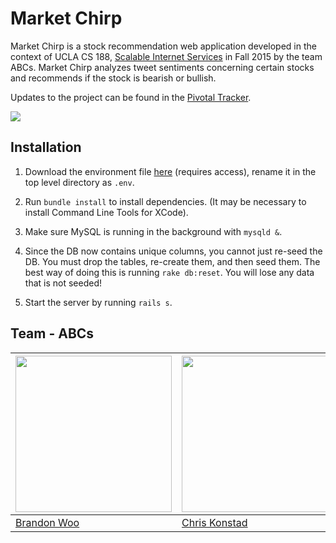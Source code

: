 # Market Chirp

Market Chirp is a stock recommendation web application developed in the context of UCLA CS 188, [Scalable Internet Services](http://www.scalableinternetservices.com/) in Fall 2015 by the team ABCs. Market Chirp analyzes tweet sentiments concerning certain stocks and recommends if the stock is bearish or bullish.

Updates to the project can be found in the [Pivotal Tracker](https://www.pivotaltracker.com/n/projects/1446710).

<img src="https://travis-ci.org/scalableinternetservices/ABCs.svg?branch=master">

## Installation

1. Download the environment file [here](https://drive.google.com/file/d/0BxbbvzrBaj8rODBJYm42ajZaN1U) (requires access), rename it in the top level directory as `.env`.

2. Run `bundle install` to install dependencies. (It may be necessary to install Command Line Tools for XCode).

3. Make sure MySQL is running in the background with `mysqld &`.

4. Since the DB now contains unique columns, you cannot just re-seed the DB. You must drop the tables, re-create them, and then seed them.  The best way of doing this is running `rake db:reset`. You will lose any data that is not seeded!

5. Start the server by running `rails s`.

## Team - ABCs
| <img src="https://avatars1.githubusercontent.com/u/5299614?v=3&s=460" width="250"> | <img src="https://avatars1.githubusercontent.com/u/1539144?v=3&s=460" width="250"> | <img src="https://scontent-sjc2-1.xx.fbcdn.net/hphotos-xaf1/v/t1.0-9/12011295_569942286490494_4254956360489592239_n.jpg?oh=3a03380e7bc946dad17a3ac5cd5971e2&oe=56884624" width="250"> | <img src="https://scontent-sjc2-1.xx.fbcdn.net/hphotos-xpa1/v/t34.0-0/p206x206/12081590_10153357735913743_2130296283_n.jpg?oh=b058f27a41ef81fad25cb4712f851392&oe=5619AB53" width="250"> |
| -------------------------------------------- | ------------------------------------------------ | ---------------------------------------- | ----------------------------------------------- |
| [Brandon Woo](https://github.com/bmwwoo)     | [Chris Konstad](https://github.com/chriskonstad) | [Alex Fong](https://github.com/apfong)   | [Sakib Shaikh](https://github.com/Sakibs)   |
